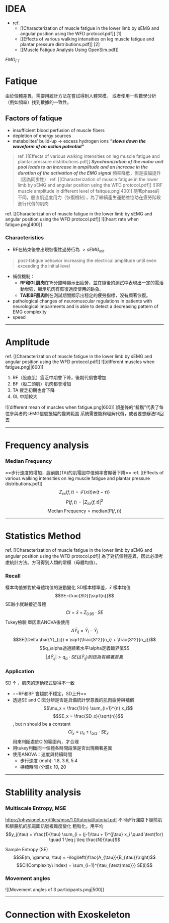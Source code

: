 # IDEA
- ref. 
	- [[Characterization of muscle fatigue in the lower limb by sEMG and angular position using the WFD protocol.pdf]] [1]
	- [[Effects of various walking intensities on leg muscle fatigue and plantar pressure distributions.pdf]] [2]
	- [[Muscle Fatigue Analysis Using OpenSim.pdf]]

$EMG_{FT}$
# Fatique
由於個體差異，需要用統計方法在嘗試得到人體常模。
或者使用一些數學分析（例如頻率）找到數據的一致性。
## Factors of fatique
- insufficient blood perfusion of muscle fibers
- depletion of energy sources
- metabolites’ build-up $\rightarrow$ excess hydrogen ions ***"slows down the waveform of an action potential"***

>ref. [[Effects of various walking intensities on leg muscle fatigue and plantar pressure distributions.pdf]]
>***Synchronization of the motor unit pool leads to an increase in amplitude and an increase in the duration of the activation of the EMG signal***
>頻率降低，但是振幅提升（因為同步性）
>ref. [[Characterization of muscle fatigue in the lower limb by sEMG and angular position using the WFD protocol.pdf]]
>![[RF muscle amplitude in different level of faitque.png|400]]
隨著phase的不同，股直肌過度用力（恢復機制），為了繼續產生運動並協助在疲勞階段進行代償的肌肉

ref. [[Characterization of muscle fatigue in the lower limb by sEMG and angular position using the WFD protocol.pdf]]
![[heart rate when fatigue.png|400]]
### Characteristics
- RF在結束後會出現恢復性過勞行為 $> sEMG_{init}$
>post-fatigue behavior increasing the electrical amplitude until even exceeding the initial level
- 補償機制：
	- **RF和GL肌肉**在15分鐘時顯示出疲勞，並在隨後的測試中表現出一定的電活動增強，顯示肌肉有恢復過度使用的跡象。
	- **TA和BF肌肉**則在測試期間顯示出穩定的疲勞指標，沒有顯著恢復。
- pathological changes of neuromuscular regulations in patients with neurological impairments and is able to detect a decreasing pattern of EMG complexity
- speed


---
# Amplitude
ref. [[Characterization of muscle fatigue in the lower limb by sEMG and angular position using the WFD protocol.pdf]]
![[different muscles when fatigue.png||600]]
1. RF（股直肌）疲乏中期會下降，後期代償會增加
2. BF（股二頭肌）肌肉都會增加
3. TA 疲乏初期也會下降
4. GL 中期較大

![[different mean of muscles when fatigue.png|600]]
誤差條的“鬍鬚”代表了每位參與者的sEMG信號振幅的變異範圍
系統需要能夠理解代償，或者要想辦法fit回去

---
# Frequency analysis
### Median Frequency
==步行速度的增加，脛前肌(TA)的肌電圖中值頻率會顯著下降==
ref. [[Effects of various walking intensities on leg muscle fatigue and plantar pressure distributions.pdf]]
$$Z_{xx}(f,t) = \mathcal{F} \left\{ x(t) w(t - \tau) \right\}$$
$$P(f,t) = |Z_{xx}(f,t)|^2
$$
$$\text{Median Frequency} = \text{median} \left( P(f,t) \right)
$$

---
# Statistics Method
ref. [[Characterization of muscle fatigue in the lower limb by sEMG and angular position using the WFD protocol.pdf]]
為了對抗個體差異，因此必須考慮統計方法。方可得到人類的常模（母體均值）。
### Recall
樣本均值鄉對於母體均值的波動變化
SD樣本標準差，$\bar{x}$ 樣本均值
$$SE=\frac{SD}{\sqrt{n}}$$
SE越小就越接近母體
$$CI=\bar{x}+Z_{0.95} \cdot SE$$
Tukey檢驗
單因素ANOVA後使用
$$\Delta \bar{Y}_{ij} = \bar{Y}_i - \bar{Y}_j$$
$$SE(\Delta \bar{Y}_{ij}) = \sqrt{\frac{S^2}{n_i} + \frac{S^2}{n_j}}$$
$$q_\alpha透過顯著水平\alpha定義臨界值$$
$$|\Delta \bar{Y}_{ij}| > q_\alpha \cdot SE(\Delta \bar{Y}_{ij})則認為有顯著差異$$
### Application
SD $\uparrow$ ，肌肉的運動模式變得不一致
- ==RF和BF 會趨於不穩定，SD上升==
- 透過SE and CI去分辨是否是具備統計學意義的肌肉疲勞與補償
$$\mu_x = \frac{1}{n} \sum_{i=1}^{n} x_i$$
$$SE_x = \frac{SD_x}{\sqrt{n}}$$, but n should be a constant
$$CI_x = \mu_x \pm t_{\alpha/2} \cdot SE_x$$
用來判斷處於CI的範圍內，才合理
- 用tukey判斷同一個體各時間段落是否出現顯著差異
- 使用ANOVA：速度與持續時間
	- 步行速度 (mph): 1.8, 3.6, 5.4
	- 持續時間 (分鐘): 10, 20

---
# Stablility analysis
### Multiscale Entropy, MSE
https://physionet.org/files/mse/1.0/tutorial/tutorial.pdf
不同步行強度下脛前肌和腓腸肌的肌電圖訊號複雜度變化
粗粒化，用平均
$$y_j(\tau) = \frac{1}{\tau} \sum_{i = (j-1)\tau + 1}^{j\tau} x_i \quad \text{for} \quad 1 \leq j \leq \frac{N}{\tau}$$

Sample Entropy (SE)
$$SE(m, \gamma, \tau) = -\log\left(\frac{A_{\tau}}{B_{\tau}}\right)$$
$$CI(Complexity\ Index) = \sum_{i=1}^{\tau_{\text{max}}} SE(i)$$

### Movement angles
![[Movement angles of 3 participants.png|500]]

---
# Connection with Exoskeleton
